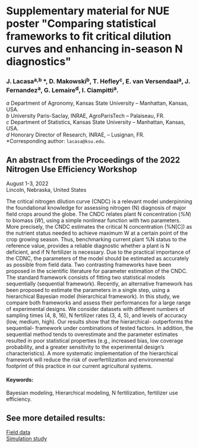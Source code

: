 # Supplementary material for NUE poster "Comparing statistical frameworks to fit critical dilution curves and enhancing in-season N diagnostics"  

### J. Lacasa$^{\text{a,b}}$ *, D. Makowski$^\text{b}$, T. Hefley$^\text{c}$, E. van Versendaal$^\text{a}$, J. Fernandez$^\text{a}$, G. Lemaire$^\text{d}$, I. Ciampitti$^\text{a}$.  
$a$ Department of Agronomy, Kansas State University – Manhattan, Kansas, USA.  
$b$ University Paris-Saclay, INRAE, AgroParisTech – Palaiseau, FR.  
$c$ Department of Statistics, Kansas State University – Manhattan, Kansas, USA.  
$d$ Honorary Director of Research, INRAE, – Lusignan, FR.  
*Corresponding author: `lacasa@ksu.edu`.   

## An abstract from the Proceedings of the 2022 Nitrogen Use Efficiency Workshop  

August 1-3, 2022  
Lincoln, Nebraska, United States  


The critical nitrogen dilution curve (CNDC) is a relevant model underpinning the foundational knowledge for assessing nitrogen (N) diagnosis of major field crops around the globe. The CNDC relates plant N concentration (*%N*) to biomass (*W*), using a simple nonlinear function with two parameters. More precisely, the CNDC estimates the critical N concentration (%N[C]) as the nutrient status needed to achieve maximum W at a certain point of the crop growing season. Thus, benchmarking current plant %N status to the $%N_C$ reference value, provides a reliable diagnostic whether a plant is N deficient, and if N fertilizer is necessary. Due to the practical importance of the CDNC, the parameters of the model should be estimated as accurately as possible from field data. Two contrasting frameworks have been proposed in the scientific literature for parameter estimation of the CNDC. The standard framework consists of fitting two statistical models sequentially (sequential framework). Recently, an alternative framework has been proposed to estimate the parameters in a single step, using a hierarchical Bayesian model (hierarchical framework). In this study, we compare both frameworks and assess their performances for a large range of experimental designs. We consider datasets with different numbers of sampling times (4, 8, 16), N fertilizer rates (3, 4, 5), and levels of accuracy (low, medium, high). Our results show that the hierarchical- outperforms the sequential- framework under combinations of tested factors. In addition, the sequential method tends to overestimate $%N_C$ and the parameter estimates resulted in poor statistical properties (e.g., increased bias, low coverage probability, and a greater sensitivity to the experimental design’s characteristics). A more systematic implementation of the hierarchical framework will reduce the risk of overfertilization and environmental footprint of this practice in our current agricultural systems.  

#### Keywords:  
Bayesian modeling, Hierarchical modeling, N fertilization, fertilizer use efficiency.  

## See more detailed results:  
[Field data]()  
[Simulation study]()  


